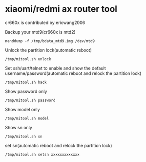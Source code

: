 # xiaomi/redmi ax router tool

cr660x is contributed by ericwang2006

Backup your mtd9(cr660x is mtd2)

`nanddump -f /tmp/bdata_mtd9.img /dev/mtd9`

Unlock the partition lock(automatic reboot)

`/tmp/mitool.sh unlock`

Set ssh/uart/telnet to enable and show the default username/password(automatic reboot and relock the partition lock)

`/tmp/mitool.sh hack`

Show password only

`/tmp/mitool.sh password`

Show model only

`/tmp/mitool.sh model`

Show sn only

`/tmp/mitool.sh sn`

set sn(automatic reboot and relock the partition lock)

`/tmp/mitool.sh setsn xxxxxxxxxxxxx`
